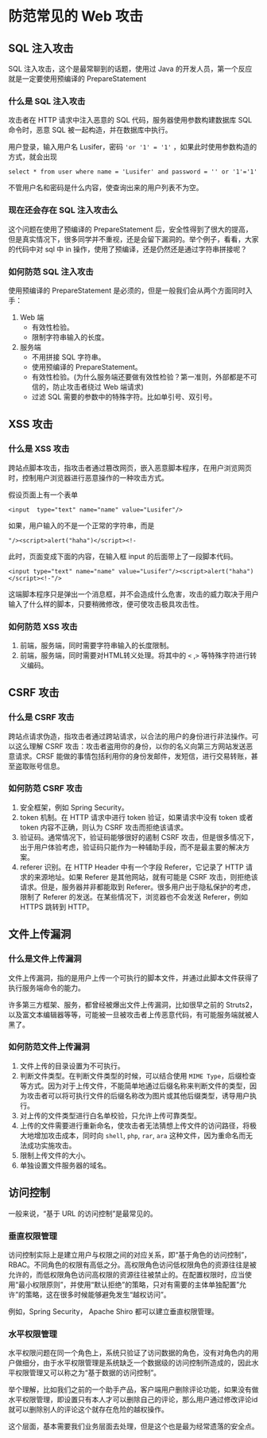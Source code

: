 # 防范常见的 Web 攻击

## SQL 注入攻击

SQL 注入攻击，这个是最常聊到的话题，使用过 Java 的开发人员，第一个反应就是一定要使用预编译的 PrepareStatement

### 什么是 SQL 注入攻击

攻击者在 HTTP 请求中注入恶意的 SQL 代码，服务器使用参数构建数据库 SQL 命令时，恶意 SQL 被一起构造，并在数据库中执行。

用户登录，输入用户名 Lusifer，密码 `'or '1' = '1'` ，如果此时使用参数构造的方式，就会出现

```text
select * from user where name = 'Lusifer' and password = '' or '1'='1'
```

不管用户名和密码是什么内容，使查询出来的用户列表不为空。

### 现在还会存在 SQL 注入攻击么

这个问题在使用了预编译的 PrepareStatement 后，安全性得到了很大的提高，但是真实情况下，很多同学并不重视，还是会留下漏洞的。举个例子，看看，大家的代码中对 sql 中 in 操作，使用了预编译，还是仍然还是通过字符串拼接呢？

### 如何防范 SQL 注入攻击

使用预编译的 PrepareStatement 是必须的，但是一般我们会从两个方面同时入手：

1. Web 端
   - 有效性检验。
   - 限制字符串输入的长度。
2. 服务端
   - 不用拼接 SQL 字符串。
   - 使用预编译的 PrepareStatement。
   - 有效性检验。(为什么服务端还要做有效性检验？第一准则，外部都是不可信的，防止攻击者绕过 Web 端请求)
   - 过滤 SQL 需要的参数中的特殊字符。比如单引号、双引号。

## XSS 攻击

### 什么是 XSS 攻击

跨站点脚本攻击，指攻击者通过篡改网页，嵌入恶意脚本程序，在用户浏览网页时，控制用户浏览器进行恶意操作的一种攻击方式。

假设页面上有一个表单

```text
<input  type="text" name="name" value="Lusifer"/>
```

如果，用户输入的不是一个正常的字符串，而是

```text
"/><script>alert("haha")</script><!-
```

此时，页面变成下面的内容，在输入框 input 的后面带上了一段脚本代码。

```text
<input type="text" name="name" value="Lusifer"/><script>alert("haha")</script><!-"/>
```

这端脚本程序只是弹出一个消息框，并不会造成什么危害，攻击的威力取决于用户输入了什么样的脚本，只要稍微修改，便可使攻击极具攻击性。

### 如何防范 XSS 攻击

1. 前端，服务端，同时需要字符串输入的长度限制。
2. 前端，服务端，同时需要对HTML转义处理。将其中的 `<` ,`>` 等特殊字符进行转义编码。

## CSRF 攻击

### 什么是 CSRF 攻击

跨站点请求伪造，指攻击者通过跨站请求，以合法的用户的身份进行非法操作。可以这么理解 CSRF 攻击：攻击者盗用你的身份，以你的名义向第三方网站发送恶意请求。CRSF 能做的事情包括利用你的身份发邮件，发短信，进行交易转账，甚至盗取账号信息。

### 如何防范 CSRF 攻击

1. 安全框架，例如 Spring Security。
2. token 机制。在 HTTP 请求中进行 token 验证，如果请求中没有 token 或者 token 内容不正确，则认为 CSRF 攻击而拒绝该请求。
3. 验证码。通常情况下，验证码能够很好的遏制 CSRF 攻击，但是很多情况下，出于用户体验考虑，验证码只能作为一种辅助手段，而不是最主要的解决方案。
4. referer 识别。在 HTTP Header 中有一个字段 Referer，它记录了 HTTP 请求的来源地址。如果 Referer 是其他网站，就有可能是 CSRF 攻击，则拒绝该请求。但是，服务器并非都能取到 Referer。很多用户出于隐私保护的考虑，限制了 Referer 的发送。在某些情况下，浏览器也不会发送 Referer，例如 HTTPS 跳转到 HTTP。

## 文件上传漏洞

### 什么是文件上传漏洞

文件上传漏洞，指的是用户上传一个可执行的脚本文件，并通过此脚本文件获得了执行服务端命令的能力。

许多第三方框架、服务，都曾经被爆出文件上传漏洞，比如很早之前的 Struts2，以及富文本编辑器等等，可能被一旦被攻击者上传恶意代码，有可能服务端就被人黑了。

### 如何防范文件上传漏洞

1. 文件上传的目录设置为不可执行。
2. 判断文件类型。在判断文件类型的时候，可以结合使用 `MIME Type`，后缀检查等方式。因为对于上传文件，不能简单地通过后缀名称来判断文件的类型，因为攻击者可以将可执行文件的后缀名称改为图片或其他后缀类型，诱导用户执行。
3. 对上传的文件类型进行白名单校验，只允许上传可靠类型。
4. 上传的文件需要进行重新命名，使攻击者无法猜想上传文件的访问路径，将极大地增加攻击成本，同时向 `shell`, `php`, `rar`, `ara` 这种文件，因为重命名而无法成功实施攻击。
5. 限制上传文件的大小。
6. 单独设置文件服务器的域名。

## 访问控制

一般来说，“基于 URL 的访问控制”是最常见的。

### 垂直权限管理

访问控制实际上是建立用户与权限之间的对应关系，即“基于角色的访问控制”，RBAC。不同角色的权限有高低之分。高权限角色访问低权限角色的资源往往是被允许的，而低权限角色访问高权限的资源往往被禁止的。在配置权限时，应当使用“最小权限原则”，并使用“默认拒绝”的策略，只对有需要的主体单独配置”允许”的策略，这在很多时候能够避免发生“越权访问”。

例如，Spring Security， Apache Shiro 都可以建立垂直权限管理。

### 水平权限管理

水平权限问题在同一个角色上，系统只验证了访问数据的角色，没有对角色内的用户做细分，由于水平权限管理是系统缺乏一个数据级的访问控制所造成的，因此水平权限管理又可以称之为“基于数据的访问控制”。

举个理解，比如我们之前的一个助手产品，客户端用户删除评论功能，如果没有做水平权限管理，即设置只有本人才可以删除自己的评论，那么用户通过修改评论id就可以删除别人的评论这个就存在危险的越权操作。

这个层面，基本需要我们业务层面去处理，但是这个也是最为经常遗落的安全点。